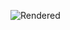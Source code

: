 ![Rendered](http://www.plantuml.com/plantuml/proxy?cache=no&fmt=svg&src=https://raw.githubusercontent.com/Seagate/cortx-motr/documentation/doc/dev/dtm/happy-path.uml)
